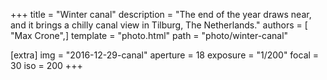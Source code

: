 +++
title = "Winter canal"
description = "The end of the year draws near, and it brings a chilly canal view in Tilburg, The Netherlands."
authors = [ "Max Crone",]
template = "photo.html"
path = "photo/winter-canal"

[extra]
img = "2016-12-29-canal"
aperture = 18
exposure = "1/200"
focal = 30
iso = 200
+++

